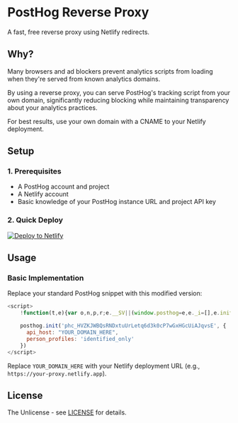 # PostHog Reverse Proxy

A fast, free reverse proxy using Netlify redirects.

## Why?

Many browsers and ad blockers prevent analytics scripts from loading when they're served from known analytics domains.

By using a reverse proxy, you can serve PostHog's tracking script from your own domain, significantly reducing blocking while maintaining transparency about your analytics practices.

For best results, use your own domain with a CNAME to your Netlify deployment.

## Setup

### 1. Prerequisites

- A PostHog account and project
- A Netlify account
- Basic knowledge of your PostHog instance URL and project API key

### 2. Quick Deploy

[![Deploy to Netlify](https://www.netlify.com/img/deploy/button.svg)](https://app.netlify.com/start/deploy?repository=https://github.com/follgad/posthog-reverse-proxy)

## Usage

### Basic Implementation

Replace your standard PostHog snippet with this modified version:

```javascript
<script>
    !function(t,e){var o,n,p,r;e.__SV||(window.posthog=e,e._i=[],e.init=function(i,s,a){function g(t,e){var o=e.split(".");2==o.length&&(t=t[o[0]],e=o[1]),t[e]=function(){t.push([e].concat(Array.prototype.slice.call(arguments,0)))}}(p=t.createElement("script")).type="text/javascript",p.crossOrigin="anonymous",p.async=!0,p.src=s.api_host.replace(".i.posthog.com","-assets.i.posthog.com")+"/static/array.js",(r=t.getElementsByTagName("script")[0]).parentNode.insertBefore(p,r);var u=e;for(void 0!==a?u=e[a]=[]:a="posthog",u.people=u.people||[],u.toString=function(t){var e="posthog";return"posthog"!==a&&(e+="."+a),t||(e+=" (stub)"),e},u.people.toString=function(){return u.toString(1)+".people (stub)"},o="init capture register register_once register_for_session unregister unregister_for_session getFeatureFlag getFeatureFlagPayload isFeatureEnabled reloadFeatureFlags updateEarlyAccessFeatureEnrollment getEarlyAccessFeatures on onFeatureFlags onSessionId getSurveys getActiveMatchingSurveys renderSurvey canRenderSurvey getNextSurveyStep identify setPersonProperties group resetGroups setPersonPropertiesForFlags resetPersonPropertiesForFlags setGroupPropertiesForFlags resetGroupPropertiesForFlags reset get_distinct_id getGroups get_session_id get_session_replay_url alias set_config startSessionRecording stopSessionRecording sessionRecordingStarted captureException loadToolbar get_property getSessionProperty createPersonProfile opt_in_capturing opt_out_capturing has_opted_in_capturing has_opted_out_capturing clear_opt_in_out_capturing debug".split(" "),n=0;n<o.length;n++)g(u,o[n]);e._i.push([i,s,a])},e.__SV=1)}(document,window.posthog||[]);

    posthog.init('phc_HVZKJWBQsRNDxtuUrLetq6d3k0cP7wGxHGcUiAJqvsE', {
      api_host: "YOUR_DOMAIN_HERE",
      person_profiles: 'identified_only'
    })
</script>
```

Replace `YOUR_DOMAIN_HERE` with your Netlify deployment URL (e.g., `https://your-proxy.netlify.app`).

## License

The Unlicense - see [LICENSE](LICENSE) for details.
